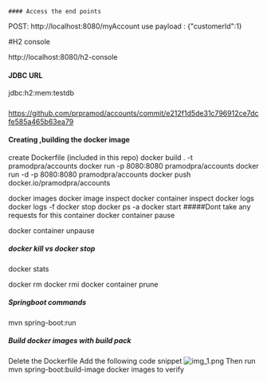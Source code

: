 	#### Access the end points
POST: http://localhost:8080/myAccount
use payload :
{"customerId":1}

#H2 console

http://localhost:8080/h2-console
#### JDBC URL
jdbc:h2:mem:testdb
#####
https://github.com/prpramod/accounts/commit/e212f1d5de31c796912ce7dcfe585a465b63ea79

#### Creating ,building the docker image 
create Dockerfile (included in this repo)
docker build . -t pramodpra/accounts
docker run -p 8080:8080 pramodpra/accounts
docker run -d -p 8080:8080 pramodpra/accounts
docker push docker.io/pramodpra/accounts

docker images
docker image inspect <image-id>
docker container inspect <container-id>
docker logs <container id>
docker logs -f <container id>
docker stop <container id>
docker ps -a
docker start <container id1> <container id2>
#####Dont take any requests for this container
docker container pause <container id> 

docker container unpause <container id> 
##### docker kill <container-id> vs docker stop <container-id>

docker stats 

docker rm <container-id>
docker rmi <image-id>
docker container prune

##### Springboot commands 
mvn spring-boot:run

##### Build docker images with build pack 
Delete the Dockerfile 
Add the following code snippet 
![img_1.png](img_1.png)
Then run 
mvn spring-boot:build-image
docker images to verify 





